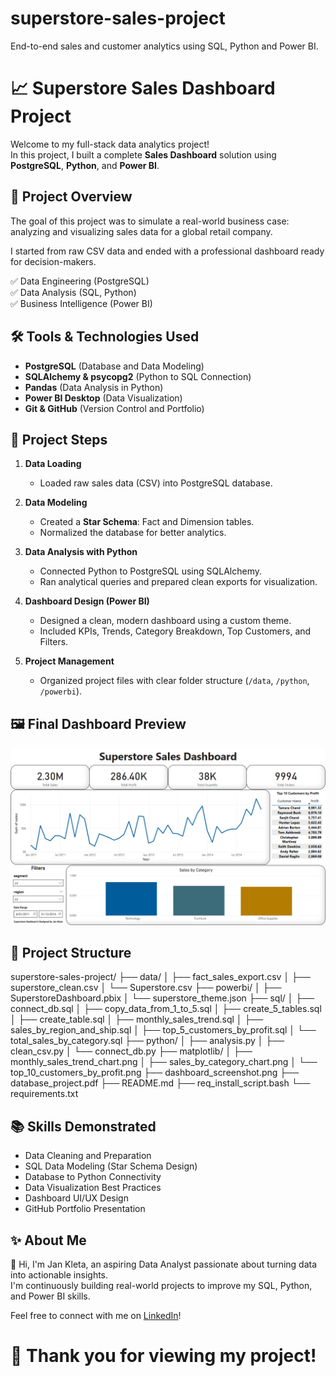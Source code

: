 # superstore-sales-project
End-to-end sales and customer analytics using SQL, Python and Power BI.

# 📈 Superstore Sales Dashboard Project

Welcome to my full-stack data analytics project!  
In this project, I built a complete **Sales Dashboard** solution using **PostgreSQL**, **Python**, and **Power BI**.

## 🚀 Project Overview

The goal of this project was to simulate a real-world business case: analyzing and visualizing sales data for a global retail company.

I started from raw CSV data and ended with a professional dashboard ready for decision-makers.

✅ Data Engineering (PostgreSQL)  
✅ Data Analysis (SQL, Python)  
✅ Business Intelligence (Power BI)

## 🛠️ Tools & Technologies Used

- **PostgreSQL** (Database and Data Modeling)
- **SQLAlchemy & psycopg2** (Python to SQL Connection)
- **Pandas** (Data Analysis in Python)
- **Power BI Desktop** (Data Visualization)
- **Git & GitHub** (Version Control and Portfolio)

## 🧠 Project Steps

1. **Data Loading**  
   - Loaded raw sales data (CSV) into PostgreSQL database.

2. **Data Modeling**  
   - Created a **Star Schema**: Fact and Dimension tables.
   - Normalized the database for better analytics.

3. **Data Analysis with Python**  
   - Connected Python to PostgreSQL using SQLAlchemy.
   - Ran analytical queries and prepared clean exports for visualization.

4. **Dashboard Design (Power BI)**  
   - Designed a clean, modern dashboard using a custom theme.
   - Included KPIs, Trends, Category Breakdown, Top Customers, and Filters.

5. **Project Management**  
   - Organized project files with clear folder structure (`/data`, `/python`, `/powerbi`).

## 🖼️ Final Dashboard Preview

![Dashboard Preview](./powerbi/dashboard_screenshot.png)

## 📁 Project Structure
superstore-sales-project/
├── data/
│   ├── fact_sales_export.csv
│   ├── superstore_clean.csv
│   └── Superstore.csv
├── powerbi/
│   ├── SuperstoreDashboard.pbix
│   └── superstore_theme.json
├── sql/
│   ├── connect_db.sql
│   ├── copy_data_from_1_to_5.sql
│   ├── create_5_tables.sql
│   ├── create_table.sql
│   ├── monthly_sales_trend.sql
│   ├── sales_by_region_and_ship.sql
│   ├── top_5_customers_by_profit.sql
│   └── total_sales_by_category.sql
├── python/
│   ├── analysis.py
│   ├── clean_csv.py
│   └── connect_db.py
├── matplotlib/
│   ├── monthly_sales_trend_chart.png
│   ├── sales_by_category_chart.png
│   └── top_10_customers_by_profit.png
├── dashboard_screenshot.png
├── database_project.pdf
├── README.md
├── req_install_script.bash
└── requirements.txt

## 📚 Skills Demonstrated

- Data Cleaning and Preparation
- SQL Data Modeling (Star Schema Design)
- Database to Python Connectivity
- Data Visualization Best Practices
- Dashboard UI/UX Design
- GitHub Portfolio Presentation

## ✨ About Me

👋 Hi, I'm Jan Kleta, an aspiring Data Analyst passionate about turning data into actionable insights.  
I'm continuously building real-world projects to improve my SQL, Python, and Power BI skills.

Feel free to connect with me on [LinkedIn](https://www.linkedin.com/in/jan-kleta-98b701144)!


# 🚀 Thank you for viewing my project!